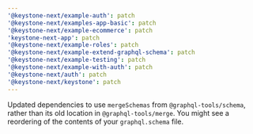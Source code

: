 ```yaml
---
'@keystone-next/example-auth': patch
'@keystone-next/examples-app-basic': patch
'@keystone-next/example-ecommerce': patch
'keystone-next-app': patch
'@keystone-next/example-roles': patch
'@keystone-next/example-extend-graphql-schema': patch
'@keystone-next/example-testing': patch
'@keystone-next/example-with-auth': patch
'@keystone-next/auth': patch
'@keystone-next/keystone': patch
---
```


Updated dependencies to use `mergeSchemas` from `@graphql-tools/schema`, rather than its old location in `@graphql-tools/merge`. You might see a reordering of the contents of your `graphql.schema` file.
